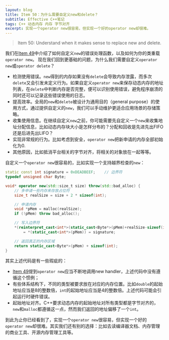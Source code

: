 ```yaml
---
layout: blog
title: Item 50：为什么需要自定义new和delete？
subtitle: Effective C++笔记
tags: C++ 动态内存 内存 字节对齐
excerpt: 实现一个operator new很容易，但实现一个好的operator new却很难。
---
```


> Item 50: Understand when it makes sense to replace new and delete.

我们在[Item 49][item49]中介绍了如何自定义`new`的错误处理函数，以及如何为你的类重载`operator new`。
现在我们回到更基础的问题，为什么我们需要自定义`operator new`或`operator delete`？

* 检测使用错误。`new`得到的内存如果没有`delete`会导致内存泄露，而多次`delete`又会引发未定义行为。如果自定义`operator new`来保存动态内存的地址列表，在`delete`中判断内存是否完整，便可以识别使用错误，避免程序崩溃的同时还可以记录这些错误使用的日志。
* 提高效率。全局的`new`和`delete`被设计为通用目的（general purpose）的使用方式，通过提供自定义的`new`，我们可以手动维护更适合应用场景的存储策略。
* 收集使用信息。在继续自定义`new`之前，你可能需要先自定义一个`new`来收集地址分配信息，比如动态内存块大小是怎样分布的？分配和回收是先进先出FIFO还是后进先出LIFO？
* 实现非常规的行为。比如考虑到安全，`operator new`把新申请的内存全部初始化为0.
* 其他原因，比如抵消平台相关的字节对齐，将相关的对象放在一起等等。

<!--more-->

自定义一个`operator new`很容易的，比如实现一个支持越界检查的`new`：

```cpp
static const int signature = 0xDEADBEEF;    // 边界符
typedef unsigned char Byte; 

void* operator new(std::size_t size) throw(std::bad_alloc) {
    // 多申请一些内存来存放占位符 
    size_t realSize = size + 2 * sizeof(int); 

    // 申请内存
    void *pMem = malloc(realSize);
    if (!pMem) throw bad_alloc(); 

    // 写入边界符
    *(reinterpret_cast<int*>(static_cast<Byte*>(pMem)+realSize-sizeof(int))) 
        = *(static_cast<int*>(pMem)) = signature;

    // 返回真正的内存区域
    return static_cast<Byte*>(pMem) + sizeof(int);
}
```

其实上述代码是有一些瑕疵的：

* [Item 49][item49]提到`operator new`应当不断地调用new handler，上述代码中没有遵循这个惯例；
* 有些体系结构下，不同的类型被要求放在对应的内存位置。比如`double`的起始地址应当是8的整数倍，`int`的起始地址应当是4的整数倍。上述代码可能会引起运行时硬件错误。
* 起始地址对齐。C++要求动态内存的起始地址对所有类型都是字节对齐的，`new`和`malloc`都遵循这一点，然而我们返回的地址偏移了一个`int`。

到此为止你已经看到了，实现一个`operator new`很容易，但实现一个好的`operator new`却很难。其实我们还有别的选择：比如去读编译器文档、内存管理的商业工具、开源内存管理工具等。

[item49]: /2015/09/17/effective-cpp-49.html

